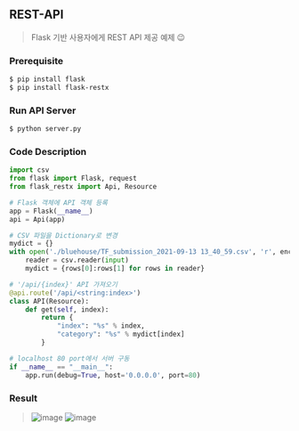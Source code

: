 ## REST-API
> Flask 기반 사용자에게 REST API 제공 예제 😉

### Prerequisite
```sh
$ pip install flask
$ pip install flask-restx
```

### Run API Server
```sh
$ python server.py
```

### Code Description
```py
import csv
from flask import Flask, request
from flask_restx import Api, Resource

# Flask 객체에 API 객체 등록
app = Flask(__name__)
api = Api(app)

# CSV 파일을 Dictionary로 변경
mydict = {}
with open('./bluehouse/TF_submission_2021-09-13 13_40_59.csv', 'r', encoding='utf-8') as input:
    reader = csv.reader(input)
    mydict = {rows[0]:rows[1] for rows in reader}

# '/api/{index}' API 가져오기
@api.route('/api/<string:index>')
class API(Resource):
    def get(self, index):
        return {
            "index": "%s" % index,
            "category": "%s" % mydict[index]
        }

# localhost 80 port에서 서버 구동
if __name__ == "__main__":
    app.run(debug=True, host='0.0.0.0', port=80)
```

### Result
> ![image](https://user-images.githubusercontent.com/20378368/133105406-aa53bc73-cd16-4c2b-9fa2-799c3e7a9d6f.png)
> ![image](https://user-images.githubusercontent.com/20378368/133105942-91b83fc9-aa03-4e9d-99d0-fda9717214a2.png)